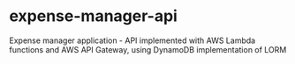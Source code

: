 # expense-manager-api
Expense manager application - API implemented with AWS Lambda functions and AWS API Gateway, using DynamoDB implementation of LORM 

